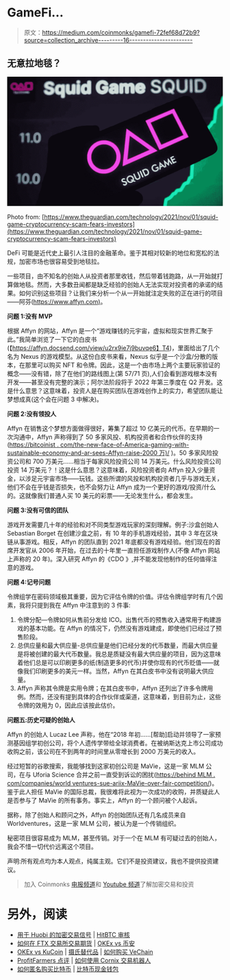 # GameFi…

> 原文：<https://medium.com/coinmonks/gamefi-72fef68d72b9?source=collection_archive---------16----------------------->

## 无意拉地毯？

![](img/c275289303757bb5525df82ecd7b74c2.png)

Photo from: [https://www.theguardian.com/technology/2021/nov/01/squid-game-cryptocurrency-scam-fears-investors](https://www.theguardian.com/technology/2021/nov/01/squid-game-cryptocurrency-scam-fears-investors)

DeFi 可能是近代史上最引人注目的金融革命。鉴于其相对较新的地位和宽松的法规，加密市场也很容易受到地毯拉。

一些项目，由不知名的创始人从投资者那里收钱，然后带着钱跑路，从一开始就打算做地毯。然而，大多数丑闻都是缺乏经验的创始人无法实现对投资者的承诺的结果。如何识别这些项目？让我们来分析一个从一开始就注定失败的正在进行的项目——阿芬([https://www.affyn.com)](https://www.affyn.com/)。

**问题 1:没有 MVP**

根据 Affyn 的网站，Affyn 是一个“游戏赚钱的元宇宙，虚拟和现实世界汇聚于此。”我简单浏览了一下它的白皮书(【https://affyn.docsend.com/view/u2rx9ie7j9buvqe6】T4)，里面给出了几个名为 Nexus 的游戏模型。从这份白皮书来看，Nexus 似乎是一个沙盒/分散的版本，在那里可以购买 NFT 和令牌。因此，这是一个由市场上两个主要玩家验证的概念——没有错，除了在他们的路线图上(第 57/71 页),人们会看到游戏根本没有开发——甚至没有完整的演示；阿尔法阶段将于 2022 年第三季度在 Q2 开发。这是什么意思？这意味着，投资人是在购买团队在游戏创作上的实力，希望团队能让梦想成真(这个会在问题 3 中解决)。

**问题 2:没有领投人**

Affyn 在销售这个梦想方面做得很好，筹集了超过 10 亿美元的代币。在早期的一次沟通中，Affyn 声称得到了 50 多家风投、机构投资者和合作伙伴的支持([https://bitcoinist . com/the-new-face-of-America-gaming-with-sustainable-economy-and-ar-sees-Affyn-raise-2000 万)/](https://bitcoinist.com/the-new-face-of-metaverse-gaming-with-sustainable-economy-and-ar-sees-affyn-raise-20-million/) )。50 多家风险投资公司和 700 万美元……相当于每家风险投资公司 14 万美元。什么风险投资公司投资 14 万美元？！这是什么意思？这意味着，风险投资者向 Affyn 投入少量资金，以涉足元宇宙市场——玩钱。这些所谓的风投和机构投资者几乎与游戏无关，他们不会在乎钱是否损失，也不会努力让 Affyn 成为一个更好的游戏/投资/什么的。这就像我们普通人买 10 美元的彩票——无论发生什么，都会发生。

**问题 3:没有可信的团队**

游戏开发需要几十年的经验和对不同类型游戏玩家的深刻理解。例子:沙盒创始人 Sebastian Borget 在创建沙盒之前，有 10 年的手机游戏经验，其中 3 年在区块链从事游戏。相反，Affyn 的团队直到 2021 年底都没有游戏经验。他们现在的首席开发官从 2006 年开始，在过去的十年里一直担任游戏制作人(不像 Affyn 网站上声称的 20 年)。深入研究 Affyn 的《CDO 》,并不能发现他制作的任何值得注意的游戏。

**问题 4:记号问题**

令牌组学在密码领域极其重要，因为它评估令牌的价值。评估令牌组学时有几个因素，我将只提到我在 Affyn 中注意到的 3 件事:

1.  令牌分配—令牌如何从售前分发给 ICO。出售代币的预售收入通常用于构建游戏的基本功能。在 Affyn 的情况下，仍然没有游戏建成，即使他们已经过了预售阶段。
2.  总供应量和最大供应量-总供应量是他们已经分发的代币数量，而最大供应量是将被创建的最大代币数量。我总是质疑没有最大供应量的项目，因为这意味着他们总是可以印刷更多的纸(制造更多的代币)并使你现有的代币贬值——就像我们印刷更多的美元一样。当然，Affyn 在其白皮书中没有说明最大供应量。
3.  Affyn 声称其令牌是实用令牌；在其白皮书中，Affyn 还列出了许多令牌用例。然而，还没有提到具体的合作伙伴或渠道，这意味着，到目前为止，这些令牌的效用为 0，因此应该按此估价。

**问题五:历史可疑的创始人**

Affyn 的创始人 Lucaz Lee 声称，他在“2018 年初……[帮助]启动并领导了一家预测基因组学初创公司，将个人遗传学带给全球消费者。在被纳斯达克上市公司成功收购之前，该公司在不到两年的时间里从零增长到 2000 万美元的收入。

经过短暂的谷歌搜索，我能够找到这家初创公司是 MaVie，这是一家 MLM 公司，在与 Uforia Science 合并之前一直受到诉讼的困扰([https://behind MLM . com/companies/world ventures-sue-ariix-MaVie-over-fair-competition/](https://behindmlm.com/companies/worldventures-sue-ariix-mavie-over-unfair-competition/))。鉴于此人担任 MaVie 的国际总裁，我很难将此视为一次成功的收购，并质疑此人是否参与了 MaVie 的所有事务。事实上，Affyn 的一个顾问被个人起诉。

据称，除了创始人和顾问之外，Affyn 的创始团队还有几名成员来自 Worldventures，这是一家 MLM 公司，被认为是一个传销组织。

秘密项目很容易成为 MLM，甚至传销。对于一个在 MLM 有可疑过去的创始人，我会不惜一切代价远离这个项目。

声明:所有观点均为本人观点，纯属主观。它们不是投资建议，我也不提供投资建议。

> 加入 Coinmonks [电报频道](https://t.me/coincodecap)和 [Youtube 频道](https://www.youtube.com/c/coinmonks/videos)了解加密交易和投资

# 另外，阅读

*   [用于 Huobi 的加密交易信号](https://coincodecap.com/huobi-crypto-trading-signals) | [HitBTC 审核](/coinmonks/hitbtc-review-c5143c5d53c2)
*   [如何在 FTX 交易所交易期货](https://coincodecap.com/ftx-futures-trading) | [OKEx vs 币安](https://coincodecap.com/okex-vs-binance)
*   [OKEx vs KuCoin](https://coincodecap.com/okex-kucoin) | [摄氏替代品](https://coincodecap.com/celsius-alternatives) | [如何购买 VeChain](https://coincodecap.com/buy-vechain)
*   [ProfitFarmers 点评](https://coincodecap.com/profitfarmers-review) | [如何使用 Cornix 交易机器人](https://coincodecap.com/cornix-trading-bot)
*   [如何匿名购买比特币](https://coincodecap.com/buy-bitcoin-anonymously) | [比特币现金钱包](https://coincodecap.com/bitcoin-cash-wallets)